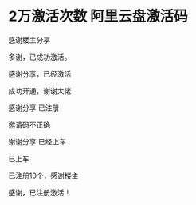 # 2万激活次数 阿里云盘激活码


感谢楼主分享

多谢，已成功激活。

感谢分享，已经激活<br />


成功开通，谢谢大佬

感谢分享 已注册

邀请码不正确

谢谢分享 已经上车

已上车<br />


已注册10个，感谢楼主

感谢，已注册激活！

